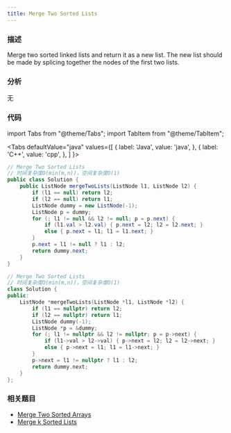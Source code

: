 ```yaml
---
title: Merge Two Sorted Lists
---
```


### 描述

Merge two sorted linked lists and return it as a new list. The new list should be made by splicing together the nodes of the first two lists.

### 分析

无

### 代码

import Tabs from "@theme/Tabs";
import TabItem from "@theme/TabItem";

<Tabs
defaultValue="java"
values={[
{ label: 'Java', value: 'java', },
{ label: 'C++', value: 'cpp', },
]
}>
<TabItem value="java">

```java
// Merge Two Sorted Lists
// 时间复杂度O(min(m,n))，空间复杂度O(1)
public class Solution {
    public ListNode mergeTwoLists(ListNode l1, ListNode l2) {
        if (l1 == null) return l2;
        if (l2 == null) return l1;
        ListNode dummy = new ListNode(-1);
        ListNode p = dummy;
        for (; l1 != null && l2 != null; p = p.next) {
            if (l1.val > l2.val) { p.next = l2; l2 = l2.next; }
            else { p.next = l1; l1 = l1.next; }
        }
        p.next = l1 != null ? l1 : l2;
        return dummy.next;
    }
}
```

</TabItem>
<TabItem value="cpp">

```cpp
// Merge Two Sorted Lists
// 时间复杂度O(min(m,n))，空间复杂度O(1)
class Solution {
public:
    ListNode *mergeTwoLists(ListNode *l1, ListNode *l2) {
        if (l1 == nullptr) return l2;
        if (l2 == nullptr) return l1;
        ListNode dummy(-1);
        ListNode *p = &dummy;
        for (; l1 != nullptr && l2 != nullptr; p = p->next) {
            if (l1->val > l2->val) { p->next = l2; l2 = l2->next; }
            else { p->next = l1; l1 = l1->next; }
        }
        p->next = l1 != nullptr ? l1 : l2;
        return dummy.next;
    }
};
```

</TabItem>
</Tabs>

### 相关题目

- [Merge Two Sorted Arrays](merge-two-sorted-arrays.md)
- [Merge k Sorted Lists](merge-k-sorted-lists.md)
